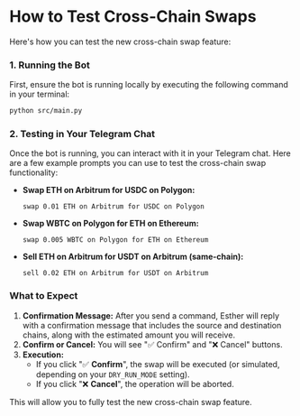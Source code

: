 # How to Test Cross-Chain Swaps

Here's how you can test the new cross-chain swap feature:

### 1. Running the Bot

First, ensure the bot is running locally by executing the following command in your terminal:

```bash
python src/main.py
```

### 2. Testing in Your Telegram Chat

Once the bot is running, you can interact with it in your Telegram chat. Here are a few example prompts you can use to test the cross-chain swap functionality:

- **Swap ETH on Arbitrum for USDC on Polygon:**
  ```
  swap 0.01 ETH on Arbitrum for USDC on Polygon
  ```

- **Swap WBTC on Polygon for ETH on Ethereum:**
  ```
  swap 0.005 WBTC on Polygon for ETH on Ethereum
  ```

- **Sell ETH on Arbitrum for USDT on Arbitrum (same-chain):**
  ```
  sell 0.02 ETH on Arbitrum for USDT on Arbitrum
  ```

### What to Expect

1.  **Confirmation Message:** After you send a command, Esther will reply with a confirmation message that includes the source and destination chains, along with the estimated amount you will receive.
2.  **Confirm or Cancel:** You will see "✅ Confirm" and "❌ Cancel" buttons.
3.  **Execution:**
    - If you click "✅ **Confirm**", the swap will be executed (or simulated, depending on your `DRY_RUN_MODE` setting).
    - If you click "❌ **Cancel**", the operation will be aborted.

This will allow you to fully test the new cross-chain swap feature.
